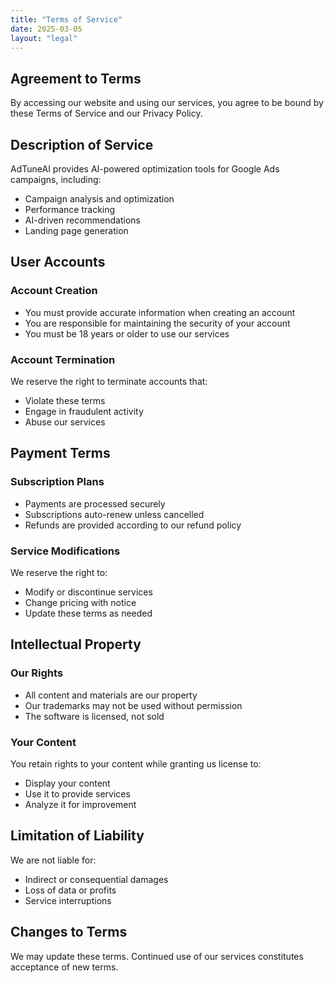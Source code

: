 ```yaml
---
title: "Terms of Service"
date: 2025-03-05
layout: "legal"
---
```


## Agreement to Terms

By accessing our website and using our services, you agree to be bound by these Terms of Service and our Privacy Policy.

## Description of Service

AdTuneAI provides AI-powered optimization tools for Google Ads campaigns, including:
- Campaign analysis and optimization
- Performance tracking
- AI-driven recommendations
- Landing page generation

## User Accounts

### Account Creation
- You must provide accurate information when creating an account
- You are responsible for maintaining the security of your account
- You must be 18 years or older to use our services

### Account Termination
We reserve the right to terminate accounts that:
- Violate these terms
- Engage in fraudulent activity
- Abuse our services

## Payment Terms

### Subscription Plans
- Payments are processed securely
- Subscriptions auto-renew unless cancelled
- Refunds are provided according to our refund policy

### Service Modifications
We reserve the right to:
- Modify or discontinue services
- Change pricing with notice
- Update these terms as needed

## Intellectual Property

### Our Rights
- All content and materials are our property
- Our trademarks may not be used without permission
- The software is licensed, not sold

### Your Content
You retain rights to your content while granting us license to:
- Display your content
- Use it to provide services
- Analyze it for improvement

## Limitation of Liability

We are not liable for:
- Indirect or consequential damages
- Loss of data or profits
- Service interruptions

## Changes to Terms

We may update these terms. Continued use of our services constitutes acceptance of new terms.

